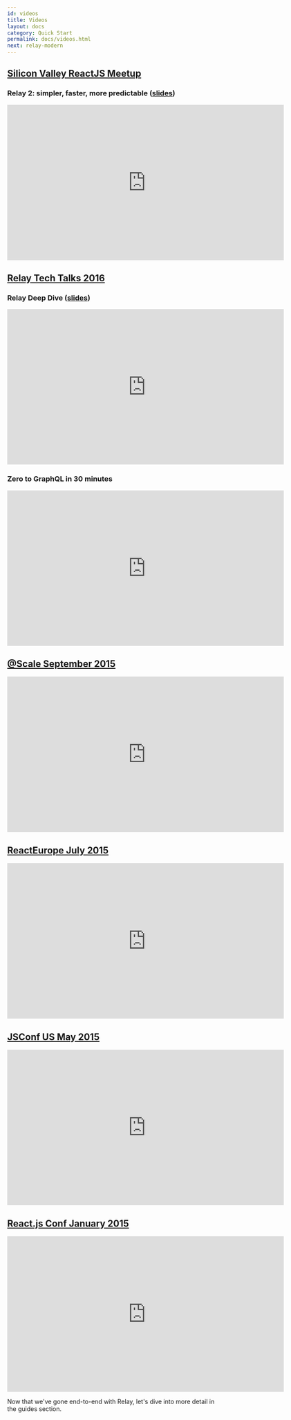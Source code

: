 ```yaml
---
id: videos
title: Videos
layout: docs
category: Quick Start
permalink: docs/videos.html
next: relay-modern
---
```


## [Silicon Valley ReactJS Meetup](http://www.meetup.com/Silicon-Valley-ReactJS-Meetup/)

### Relay 2: simpler, faster, more predictable ([slides](https://speakerdeck.com/wincent/relay-2-simpler-faster-more-predictable))

<iframe width="640" height="360" src="https://www.youtube-nocookie.com/embed/OEfUBN9dAI8" frameborder="0" allowfullscreen></iframe>

## [Relay Tech Talks 2016](https://relaytechtalk.splashthat.com/)

### Relay Deep Dive ([slides](https://speakerdeck.com/wincent/relay-deep-dive))

<iframe width="640" height="360" src="https://www.youtube-nocookie.com/embed/oPSuvaYmXBY" frameborder="0" allowfullscreen></iframe>

### Zero to GraphQL in 30 minutes

<iframe width="640" height="360" src="https://www.youtube-nocookie.com/embed/UBGzsb2UkeY" frameborder="0" allowfullscreen></iframe>

## [@Scale September 2015](http://www.atscaleconference.com/)

<iframe width="640" height="360" src="https://www.youtube-nocookie.com/embed/Pxdgu2XIAAg?rel=0&amp;showinfo=0" frameborder="0" allowfullscreen></iframe>

## [ReactEurope July 2015](https://www.react-europe.org/2015/2015.html)

<iframe width="640" height="360" src="https://www.youtube-nocookie.com/embed/IrgHurBjQbg?rel=0&amp;showinfo=0" frameborder="0" allowfullscreen></iframe>

## [JSConf US May 2015](http://2015.jsconf.us/)

<iframe width="640" height="360" src="https://www.youtube-nocookie.com/embed/mmke4w4gc6c?rel=0&amp;showinfo=0" frameborder="0" allowfullscreen></iframe>

## [React.js Conf January 2015](http://conf.reactjs.com/)

<iframe width="640" height="360" src="https://www.youtube-nocookie.com/embed/9sc8Pyc51uU?rel=0&amp;showinfo=0" frameborder="0" allowfullscreen></iframe>

Now that we've gone end-to-end with Relay, let's dive into more detail in the guides section.
